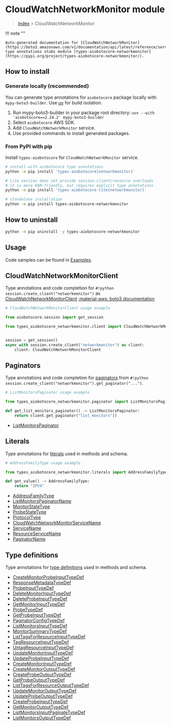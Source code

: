 # CloudWatchNetworkMonitor module

> [Index](../README.md) > CloudWatchNetworkMonitor


!!! note ""

    Auto-generated documentation for [CloudWatchNetworkMonitor](https://boto3.amazonaws.com/v1/documentation/api/latest/reference/services/networkmonitor.html#cloudwatchnetworkmonitor)
    type annotations stubs module [types-aiobotocore-networkmonitor](https://pypi.org/project/types-aiobotocore-networkmonitor/).

## How to install

### Generate locally (recommended)

You can generate type annotations for `aiobotocore` package locally with `mypy-boto3-builder`.
Use [uv](https://docs.astral.sh/uv/getting-started/installation/) for build isolation.

1. Run mypy-boto3-builder in your package root directory: `uvx --with 'aiobotocore==2.24.2' mypy-boto3-builder`
1. Select `aiobotocore` AWS SDK.
1. Add `CloudWatchNetworkMonitor` service.
1. Use provided commands to install generated packages.



### From PyPI with pip

Install `types-aiobotocore` for `CloudWatchNetworkMonitor` service.

```bash
# install with aiobotocore type annotations
python -m pip install 'types-aiobotocore[networkmonitor]'

# Lite version does not provide session.client/resource overloads
# it is more RAM-friendly, but requires explicit type annotations
python -m pip install 'types-aiobotocore-lite[networkmonitor]'

# standalone installation
python -m pip install types-aiobotocore-networkmonitor
```



## How to uninstall

```bash
python -m pip uninstall -y types-aiobotocore-networkmonitor
```

## Usage

Code samples can be found in [Examples](./usage.md).

## CloudWatchNetworkMonitorClient

Type annotations and code completion for  `#!python session.create_client("networkmonitor")` as [CloudWatchNetworkMonitorClient](./client.md)
[:material-aws: boto3 documentation](https://boto3.amazonaws.com/v1/documentation/api/latest/reference/services/networkmonitor.html#CloudWatchNetworkMonitor.Client)

```python
# CloudWatchNetworkMonitorClient usage example

from aiobotocore.session import get_session

from types_aiobotocore_networkmonitor.client import CloudWatchNetworkMonitorClient


session = get_session()
async with session.create_client("networkmonitor") as client:
    client: CloudWatchNetworkMonitorClient
```


## Paginators

Type annotations and code completion for
[paginators](./paginators.md)
from `#!python session.create_client("networkmonitor").get_paginator("...")`.

```python
# ListMonitorsPaginator usage example

from types_aiobotocore_networkmonitor.paginator import ListMonitorsPaginator

def get_list_monitors_paginator() -> ListMonitorsPaginator:
    return client.get_paginator("list_monitors"))
```

- [ListMonitorsPaginator](./paginators.md#listmonitorspaginator)








## Literals

Type annotations for [literals](./literals.md) used in methods and schema.

```python
# AddressFamilyType usage example

from types_aiobotocore_networkmonitor.literals import AddressFamilyType

def get_value() -> AddressFamilyType:
    return "IPV4"
```

- [AddressFamilyType](./literals.md#addressfamilytype)
- [ListMonitorsPaginatorName](./literals.md#listmonitorspaginatorname)
- [MonitorStateType](./literals.md#monitorstatetype)
- [ProbeStateType](./literals.md#probestatetype)
- [ProtocolType](./literals.md#protocoltype)
- [CloudWatchNetworkMonitorServiceName](./literals.md#cloudwatchnetworkmonitorservicename)
- [ServiceName](./literals.md#servicename)
- [ResourceServiceName](./literals.md#resourceservicename)
- [PaginatorName](./literals.md#paginatorname)




## Type definitions

Type annotations for [type definitions](./type_defs.md) used in methods and schema.

- [CreateMonitorProbeInputTypeDef](./type_defs.md#createmonitorprobeinputtypedef)
- [ResponseMetadataTypeDef](./type_defs.md#responsemetadatatypedef)
- [ProbeInputTypeDef](./type_defs.md#probeinputtypedef)
- [DeleteMonitorInputTypeDef](./type_defs.md#deletemonitorinputtypedef)
- [DeleteProbeInputTypeDef](./type_defs.md#deleteprobeinputtypedef)
- [GetMonitorInputTypeDef](./type_defs.md#getmonitorinputtypedef)
- [ProbeTypeDef](./type_defs.md#probetypedef)
- [GetProbeInputTypeDef](./type_defs.md#getprobeinputtypedef)
- [PaginatorConfigTypeDef](./type_defs.md#paginatorconfigtypedef)
- [ListMonitorsInputTypeDef](./type_defs.md#listmonitorsinputtypedef)
- [MonitorSummaryTypeDef](./type_defs.md#monitorsummarytypedef)
- [ListTagsForResourceInputTypeDef](./type_defs.md#listtagsforresourceinputtypedef)
- [TagResourceInputTypeDef](./type_defs.md#tagresourceinputtypedef)
- [UntagResourceInputTypeDef](./type_defs.md#untagresourceinputtypedef)
- [UpdateMonitorInputTypeDef](./type_defs.md#updatemonitorinputtypedef)
- [UpdateProbeInputTypeDef](./type_defs.md#updateprobeinputtypedef)
- [CreateMonitorInputTypeDef](./type_defs.md#createmonitorinputtypedef)
- [CreateMonitorOutputTypeDef](./type_defs.md#createmonitoroutputtypedef)
- [CreateProbeOutputTypeDef](./type_defs.md#createprobeoutputtypedef)
- [GetProbeOutputTypeDef](./type_defs.md#getprobeoutputtypedef)
- [ListTagsForResourceOutputTypeDef](./type_defs.md#listtagsforresourceoutputtypedef)
- [UpdateMonitorOutputTypeDef](./type_defs.md#updatemonitoroutputtypedef)
- [UpdateProbeOutputTypeDef](./type_defs.md#updateprobeoutputtypedef)
- [CreateProbeInputTypeDef](./type_defs.md#createprobeinputtypedef)
- [GetMonitorOutputTypeDef](./type_defs.md#getmonitoroutputtypedef)
- [ListMonitorsInputPaginateTypeDef](./type_defs.md#listmonitorsinputpaginatetypedef)
- [ListMonitorsOutputTypeDef](./type_defs.md#listmonitorsoutputtypedef)

